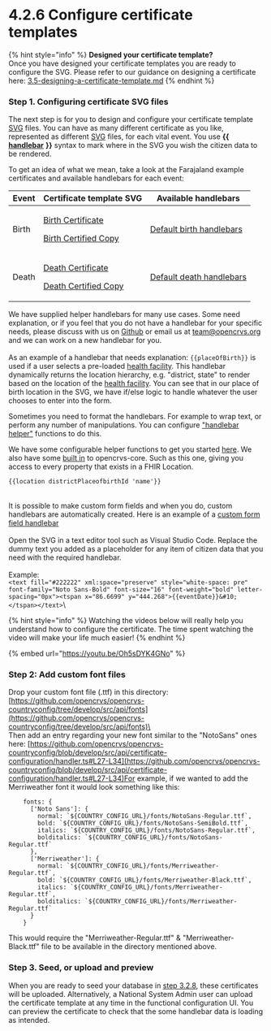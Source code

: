 # 4.2.6 Configure certificate templates

{% hint style="info" %}
**Designed your certificate template?**\
Once you have designed your certificate templates you are ready to configure the SVG. Please refer to our guidance on designing a certificate here: [3.5-designing-a-certificate-template.md](../../2.-gather-requirements/3.5-designing-a-certificate-template.md "mention")
{% endhint %}

### Step 1. Configuring certificate SVG files

The next step is for you to design and configure your certificate template [SVG](https://en.wikipedia.org/wiki/SVG) files.  You can have as many different certificate as you like, represented as different [SVG](https://en.wikipedia.org/wiki/SVG) files, for each vital event.  You use **\{{** [**handlebar**](https://handlebarsjs.com/) **\}}** syntax to mark where in the SVG you wish the citizen data to be rendered. &#x20;

To get an idea of what we mean, take a look at the Farajaland example certificates and available handlebars for each event:

| Event | Certificate template SVG                                                                                                                                                                                                                                                                                                                          | Available handlebars                                                                                                                 |
| ----- | ------------------------------------------------------------------------------------------------------------------------------------------------------------------------------------------------------------------------------------------------------------------------------------------------------------------------------------------------- | ------------------------------------------------------------------------------------------------------------------------------------ |
| Birth | <p><a href="https://github.com/opencrvs/opencrvs-countryconfig/blob/develop/src/api/certificates/source/birth-certificate-certified-copy.svg">Birth Certificate</a></p><p><a href="https://github.com/opencrvs/opencrvs-countryconfig/blob/develop/src/api/certificates/source/birth-certificate-certified-copy.svg">Birth Certified Copy</a></p> | [Default birth handlebars](https://github.com/opencrvs/opencrvs-countryconfig/blob/develop/src/form/birth/certificate-handlebars.ts) |
| Death | <p><a href="https://github.com/opencrvs/opencrvs-countryconfig/blob/develop/src/api/certificates/source/death-certificate-certified-copy.svg">Death Certificate</a></p><p><a href="https://github.com/opencrvs/opencrvs-countryconfig/blob/develop/src/api/certificates/source/death-certificate-certified-copy.svg">Death Certified Copy</a></p> | [Default death handlebars](https://github.com/opencrvs/opencrvs-countryconfig/blob/develop/src/form/death/certficate-handlebars.ts)  |

We have supplied helper handlebars for many use cases. Some need explanation, or if you feel that you do not have a handlebar for your specific needs, please discuss with us on [Github](https://github.com/opencrvs/opencrvs-core/discussions) or email us at [team@opencrvs.org](mailto:team@opencrvs.org) and we can work on a new handlebar for you.  \
\
As an example of a handlebar that needs explanation: `{{placeOfBirth}}` is used if a user selects a pre-loaded [health facility](3.2.3-set-up-cr-offices-and-health-facilities/3.2.3.2-prepare-source-file-for-health-facilities.md). This handlebar dynamically returns the location hierarchy, e.g. "district, state" to render based on the location of the [health facility](3.2.3-set-up-cr-offices-and-health-facilities/3.2.3.2-prepare-source-file-for-health-facilities.md). You can see that in our place of birth location in the SVG, we have if/else logic to handle whatever the user chooses to enter into the form.

Sometimes you need to format the handlebars. For example to wrap text, or perform any number of manipulations.  You can configure ["handlebar helper"](https://github.com/opencrvs/opencrvs-countryconfig/blob/develop/src/form/common/certificate/handlebars/helpers.ts) functions to do this.

We have some configurable helper functions to get you started [here](https://github.com/opencrvs/opencrvs-countryconfig/blob/develop/src/form/common/certificate/handlebars/helpers.ts).  We also have some [built in](https://github.com/opencrvs/opencrvs-core/blob/cf1cb763abae7211fa3648a742d3763fd947eaa3/packages/client/src/views/PrintCertificate/PDFUtils.ts#L183) to opencrvs-core.  Such as this one, giving you access to every property that exists in a FHIR Location.

```xml
{{location districtPlaceofbirthId 'name'}}
```

\
It is possible to make custom form fields and when you do, custom handlebars are automatically created. Here is an example of a [custom form field handlebar](https://github.com/opencrvs/opencrvs-countryconfig/blob/551e864ab59d59ae2e65eec8d1d0d9651ae0a3d7/src/form/custom-fields.ts#L29)\
\
Open the SVG in a text editor tool such as Visual Studio Code. Replace the dummy text you added as a placeholder for any item of citizen data that you need with the required handlebar.\
\
Example:\
`<text fill="#222222" xml:space="preserve" style="white-space: pre" font-family="Noto Sans-Bold" font-size="16" font-weight="bold" letter-spacing="0px"><tspan x="86.6699" y="444.268">{{eventDate}}&#10;</tspan></text>`\\

{% hint style="info" %}
Watching the videos below will really help you understand how to configure the certificate.  The time spent watching the video will make your life much easier!
{% endhint %}

{% embed url="https://youtu.be/Oh5sDYK4GNo" %}

### **Step 2: Add custom font files**

Drop your custom font file (.ttf) in this directory: [https://github.com/opencrvs/opencrvs-countryconfig/tree/develop/src/api/fonts](https://github.com/opencrvs/opencrvs-countryconfig/tree/develop/src/api/fonts)\
\
Then add an entry regarding your new font similar to the "NotoSans" ones here: [https://github.com/opencrvs/opencrvs-countryconfig/blob/develop/src/api/certificate-configuration/handler.ts#L27-L34](https://github.com/opencrvs/opencrvs-countryconfig/blob/develop/src/api/certificate-configuration/handler.ts#L27-L34)For example, if we wanted to add the Merriweather font it would look something like this:

```
    fonts: {
      ['Noto Sans']: {
        normal: `${COUNTRY_CONFIG_URL}/fonts/NotoSans-Regular.ttf`,
        bold: `${COUNTRY_CONFIG_URL}/fonts/NotoSans-SemiBold.ttf`,
        italics: `${COUNTRY_CONFIG_URL}/fonts/NotoSans-Regular.ttf`,
        bolditalics: `${COUNTRY_CONFIG_URL}/fonts/NotoSans-Regular.ttf`
      },
      ['Merriweather']: {
        normal: `${COUNTRY_CONFIG_URL}/fonts/Merriweather-Regular.ttf`,
        bold: `${COUNTRY_CONFIG_URL}/fonts/Merriweather-Black.ttf`,
        italics: `${COUNTRY_CONFIG_URL}/fonts/Merriweather-Regular.ttf`,
        bolditalics: `${COUNTRY_CONFIG_URL}/fonts/Merriweather-Regular.ttf`
      }
    }
```

This would require the "Merriweather-Regular.ttf" & "Merriweather-Black.ttf" file to be available in the directory mentioned above.

### **Step 3. Seed, or upload and preview**

When you are ready to seed your database in [step 3.2.8](3.2.8-seeding-your-local-database.md), these certificates will be uploaded.  Alternatively, a National System Admin user can upload the certificate template at any time in the functional configuration UI. You can preview the certificate to check that the some handlebar data is loading as intended.&#x20;

###
